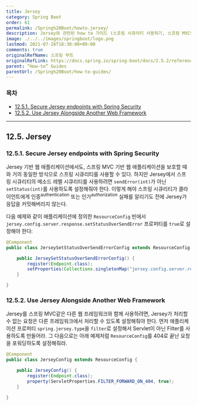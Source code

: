 ```yaml
---
title: Jersey
category: Spring Boot
order: 61
permalink: /Spring%20Boot/howto.jersey/
description: Jersey와 관련된 how to 가이드 (스프링 시큐리티 사용하기, 스프링 MVC와 함께 사용하기 등)
image: ./../../images/springboot/logo.png
lastmod: 2021-07-26T18:30:00+09:00
comments: true
originalRefName: 스프링 부트
originalRefLink: https://docs.spring.io/spring-boot/docs/2.5.2/reference/htmlsingle/#howto.jersey
parent: “How-to” Guides
parentUrl: /Spring%20Boot/how-to-guides/
---
```


### 목차

- [12.5.1. Secure Jersey endpoints with Spring Security](#1251-secure-jersey-endpoints-with-spring-security)
- [12.5.2. Use Jersey Alongside Another Web Framework](#1252-use-jersey-alongside-another-web-framework)

---

## 12.5. Jersey

### 12.5.1. Secure Jersey endpoints with Spring Security

Jersey 기반 웹 애플리케이션에서도, 스프링 MVC 기반 웹 애플리케이션을 보호할 때와 거의 동일한 방식으로 스프링 시큐리티를 사용할 수 있다. 하지만 Jersey에서 스프링 시큐리티의 메소드 레벨 시큐리티를 사용하려면 `sendError(int)`가 아닌 `setStatus(int)`를 사용하도록 설정해줘야 한다. 이렇게 해야 스프링 시큐리티가 클라이언트에게 인증<sup>authentication</sup> 또는 인가<sup>authorization</sup> 실패를 알리기도 전에 Jersey가 응답을 커밋해버리지 않는다.

다음 예제와 같이 애플리케이션에 정의한 `ResourceConfig` 빈에서 `jersey.config.server.response.setStatusOverSendError` 프로퍼티를 `true`로 설정해야 한다:

```java
@Component
public class JerseySetStatusOverSendErrorConfig extends ResourceConfig {

    public JerseySetStatusOverSendErrorConfig() {
        register(Endpoint.class);
        setProperties(Collections.singletonMap("jersey.config.server.response.setStatusOverSendError", true));
    }

}
```

### 12.5.2. Use Jersey Alongside Another Web Framework

Jersey를 스프링 MVC같은 다른 웹 프레임워크와 함께 사용하려면, Jersey가 처리할 수 없는 요청은 다른 프레임워크에서 처리할 수 있도록 설정해줘야 한다. 먼저 애플리케이션 프로퍼티 `spring.jersey.type`을 `filter`로 설정해서 Servlet이 아닌 Filter를 사용하도록 만들어라. 그 다음으로는 아래 예제처럼 `ResourceConfig`를 404로 끝난 요청을 포워딩하도록 설정해줘라.

```java
@Component
public class JerseyConfig extends ResourceConfig {

    public JerseyConfig() {
        register(Endpoint.class);
        property(ServletProperties.FILTER_FORWARD_ON_404, true);
    }

}
```